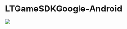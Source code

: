 # LTGameSDKGoogle-Android
[![](https://jitpack.io/v/muyishuangfeng/LTGameSDKGoogle2.X-Android.svg)](https://jitpack.io/#muyishuangfeng/LTGameSDKGoogle2.X-Android)
